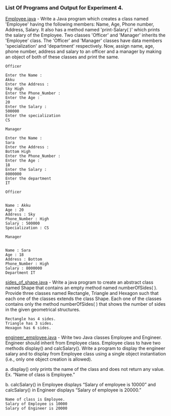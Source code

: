 ### List Of Programs and Output for Experiment 4.

[Employee.java](https://github.com/akkupy/JavaS3/blob/master/Java_Exp_4/Employee.java) - Write a Java program which creates a class named 'Employee' having the following members: Name, Age, Phone number, Address, Salary. It also has a method named 'print-Salary( )' which prints the salary of the Employee. Two classes 'Officer' and 'Manager' inherits the 'Employee' class. The 'Officer' and 'Manager' classes have data members 'specialization' and 'department' respectively. Now, assign name, age, phone number, address and salary to an officer and a manager by making an object of both of these classes and print the same.
```
Officer

Enter the Name :
Akku
Enter the Address :
Sky High
Enter the Phone_Number :
Enter the Age :
20
Enter the Salary :
500000
Enter the specialization
CS

Manager

Enter the Name :
Sara
Enter the Address :
Bottom High
Enter the Phone_Number :
Enter the Age :
18
Enter the Salary :
8000000
Enter the department
IT

Officer


Name : Akku
Age : 20
Address : Sky
Phone_Number : High
Salary : 500000
Specialization : CS

Manager


Name : Sara
Age : 18
Address : Bottom
Phone_Number : High
Salary : 8000000
Department IT
```     

[sides_of_shape.java](https://github.com/akkupy/JavaS3/blob/master/Java_Exp_4/sides_of_shape.java) - Write a java program to create an abstract class named Shape that contains an empty method named numberOfSides( ). Provide three classes named Rectangle, Triangle and Hexagon such that each one of the classes extends the class Shape. Each one of the classes contains only the method numberOfSides( ) that shows the number of sides in the given geometrical structures.

```
Rectangle has 4 sides.
Triangle has 3 sides.
Hexagon has 6 sides.
```  

[engineer_employee.java](https://github.com/akkupy/JavaS3/blob/master/Java_Exp_4/engineer_employee.java) - Write two Java classes Employee and Engineer. Engineer should inherit from Employee class. Employee class to have two methods display() and calcSalary(). Write a program to display the engineer salary and to display from Employee class using a single object instantiation (i.e., only one object creation is allowed).

a. display() only prints the name of the class and does not return any value. Ex. “Name of class is Employee.”

b. calcSalary() in Employee displays “Salary of employee is 10000” and calcSalary() in Engineer displays “Salary of employee is 20000.”


```
Name of class is Employee.
Salary of Employee is 10000
Salary of Engineer is 20000
```  